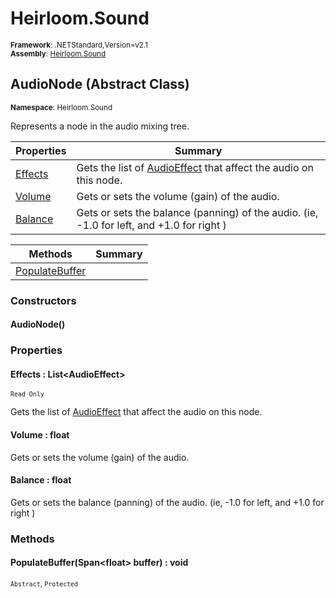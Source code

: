 # Heirloom.Sound

<small>**Framework**: .NETStandard,Version=v2.1</small>  
<small>**Assembly**: [Heirloom.Sound](../Heirloom.Sound/Heirloom.Sound.md)</small>  

## AudioNode (Abstract Class)
<small>**Namespace**: Heirloom.Sound</sub></small>  

Represents a node in the audio mixing tree.

| Properties              | Summary                                                                                           |
|-------------------------|---------------------------------------------------------------------------------------------------|
| [Effects](#EFFE7FDACB0) | Gets the list of [AudioEffect](Heirloom.Sound.AudioEffect.md) that affect the audio on this node. |
| [Volume](#VOL84D30C54)  | Gets or sets the volume (gain) of the audio.                                                      |
| [Balance](#BAL2345F2DE) | Gets or sets the balance (panning) of the audio. (ie, -1.0 for left, and +1.0 for right )         |

| Methods                        | Summary |
|--------------------------------|---------|
| [PopulateBuffer](#POP1FA582B7) |         |

### Constructors

#### AudioNode()

### Properties

#### <a name="EFFE7FDACB0"></a>Effects : List\<AudioEffect>

<small>`Read Only`</small>

Gets the list of [AudioEffect](Heirloom.Sound.AudioEffect.md) that affect the audio on this node.

#### <a name="VOL84D30C54"></a>Volume : float


Gets or sets the volume (gain) of the audio.

#### <a name="BAL2345F2DE"></a>Balance : float


Gets or sets the balance (panning) of the audio. (ie, -1.0 for left, and +1.0 for right )

### Methods

#### <a name="POP1FA582B7"></a>PopulateBuffer(Span\<float> buffer) : void
<small>`Abstract`, `Protected`</small>


